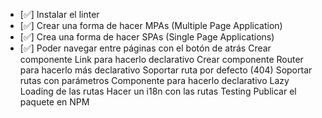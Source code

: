 - [✅] Instalar el linter
- [✅] Crear una forma de hacer MPAs (Multiple Page Application)
- [✅] Crea una forma de hacer SPAs (Single Page Applications)
- [✅] Poder navegar entre páginas con el botón de atrás
  Crear componente Link para hacerlo declarativo
  Crear componente Router para hacerlo más declarativo
  Soportar ruta por defecto (404)
  Soportar rutas con parámetros
  Componente para hacerlo declarativo
  Lazy Loading de las rutas
  Hacer un i18n con las rutas
  Testing
  Publicar el paquete en NPM
